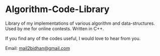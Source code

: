 Algorithm-Code-Library
======================

Library of my implementations of various algorithm and data-structures. Used by me for online contests. Written in C++. 

If you find any of the codes useful, I would love to hear from you.

Email: mail2bidhan@gmail.com
